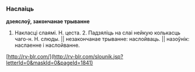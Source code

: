 ### Наслаіць
**дзеяслоў, закончанае трыванне**

1. Накласці слаямі. Н. цеста. 2. Падзяліць на слаі нейкую колькасць чаго-н. Н. слюды. || незакончанае трыванне: наслойваць. || назоўнік: наслаенне і наслойванне.

<a rel="author">[http://rv-blr.com/](http://rv-blr.com/slounik.jsp?letterId=0&maskId=0&pageId=1841)</a>
